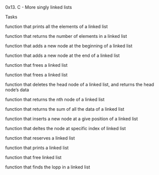 0x13. C - More singly linked lists

Tasks

function that prints all the elements of a linked list

function that returns the number of elements in a linked list

function that adds a new node at the beginning of a linked list

function that adds a new node at the end of a linked list

function that frees a linked list

function that frees a linked list

function that deletes the head node of a linked list, and returns the head node’s data

function that returns the nth node of a linked list

function that returns the sum of all the data of a linked list

function that inserts a new node at a give position of a linked list

function that deltes the node at specific index of linked list

function that reserves a linked list

function that prints a linked list

function that free linked list

function that finds the lopp in a linked list
